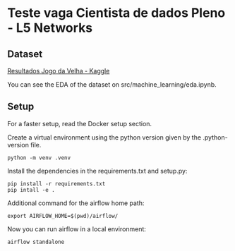 # Teste vaga Cientista de dados Pleno - L5 Networks


## Dataset 

[Resultados Jogo da Velha - Kaggle](https://www.kaggle.com/datasets/fabdelja/tictactoe)

You can see the EDA of the dataset on src/machine_learning/eda.ipynb.

## Setup

For a faster setup, read the Docker setup section.

Create a virtual environment using the python version given by the .python-version file.

```
python -m venv .venv
```

Install the dependencies in the requirements.txt and setup.py:
```
pip install -r requirements.txt
pip intall -e .
```

Additional command for the airflow home path:
```
export AIRFLOW_HOME=$(pwd)/airflow/
```

Now you can run airflow in a local environment:
```
airflow standalone
```
